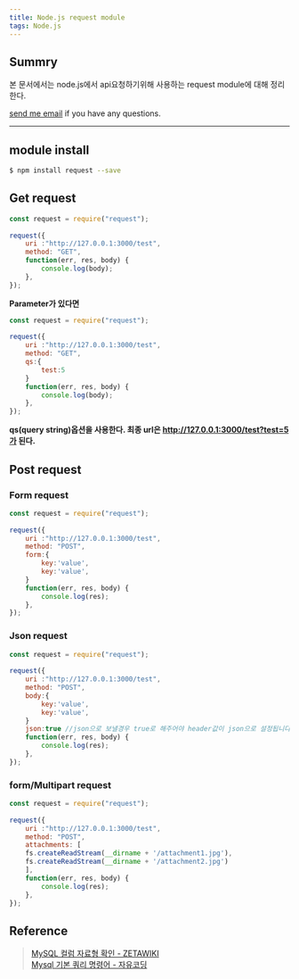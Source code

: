 ```yaml
---
title: Node.js request module
tags: Node.js
---
```


## Summry

본 문서에서는 node.js에서 api요청하기위해 사용하는 request module에 대해 정리한다.  

[send me email](mailto:jewel7492@gmail.com) if you have any questions.

<!--more-->

---

## module install

```bash
$ npm install request --save
```

## Get request

```javascript
const request = require("request");
 
request({
    uri :"http://127.0.0.1:3000/test",
    method: "GET",
    function(err, res, body) { 
        console.log(body);
    },
});
```

**Parameter가 있다면**  
```javascript
const request = require("request");
 
request({
    uri :"http://127.0.0.1:3000/test",
    method: "GET",
    qs:{
        test:5
    }
    function(err, res, body) { 
        console.log(body);
    },
});
```
**qs(query string)옵션을 사용한다. 최종 url은 http://127.0.0.1:3000/test?test=5가 된다.**  

## Post request

### Form request
```javascript
const request = require("request");
 
request({
    uri :"http://127.0.0.1:3000/test",
    method: "POST",
    form:{
        key:'value',
        key:'value',
    }
    function(err, res, body) { 
        console.log(res);
    },
});
```

### Json request
```javascript
const request = require("request");
 
request({
    uri :"http://127.0.0.1:3000/test",
    method: "POST",
    body:{
        key:'value',
        key:'value',
    }
    json:true //json으로 보낼경우 true로 해주어야 header값이 json으로 설정됩니다.
    function(err, res, body) { 
        console.log(res);
    },
});
```

### form/Multipart request

```javascript
const request = require("request");
 
request({
    uri :"http://127.0.0.1:3000/test",
    method: "POST",
    attachments: [
    fs.createReadStream(__dirname + '/attachment1.jpg'),
    fs.createReadStream(__dirname + '/attachment2.jpg')
    ],
    function(err, res, body) { 
        console.log(res);
    },
});
```

## Reference

> [MySQL 컬럼 자료형 확인 - ZETAWIKI](https://zetawiki.com/wiki/MySQL_%EC%BB%AC%EB%9F%BC_%EC%9E%90%EB%A3%8C%ED%98%95_%ED%99%95%EC%9D%B8)  
> [Mysql 기본 쿼리 명령어 - 자유코딩](https://fors.tistory.com/195)